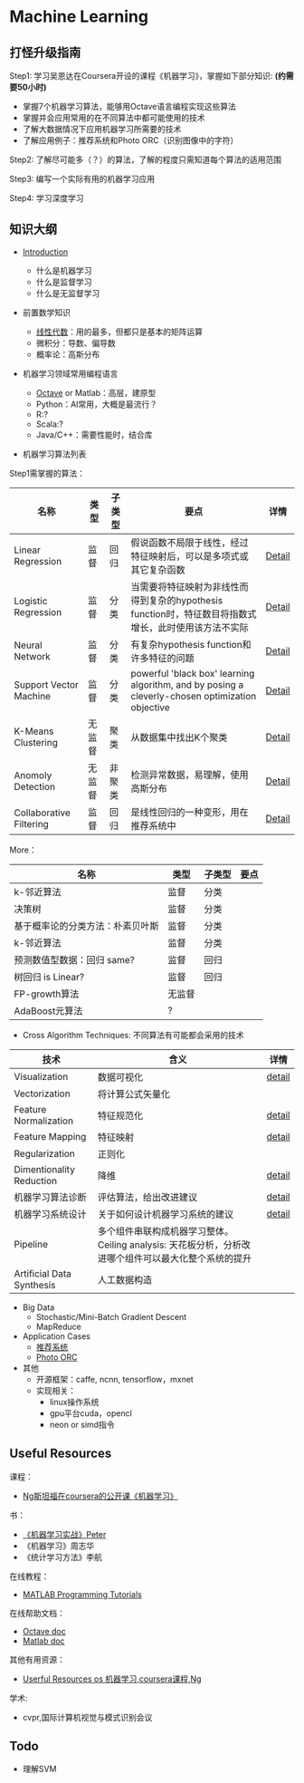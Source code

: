 # Machine Learning

## 打怪升级指南

Step1: 学习吴恩达在Coursera开设的课程《机器学习》，掌握如下部分知识: **(约需要50小时)**

- 掌握7个机器学习算法，能够用Octave语言编程实现这些算法
- 掌握并会应用常用的在不同算法中都可能使用的技术
- 了解大数据情况下应用机器学习所需要的技术
- 了解应用例子：推荐系统和Photo ORC（识别图像中的字符）

Step2: 了解尽可能多（？）的算法，了解的程度只需知道每个算法的适用范围

Step3: 编写一个实际有用的机器学习应用

Step4: 学习深度学习

## 知识大纲

- [Introduction](Introduction.md)
	- 什么是机器学习
	- 什么是监督学习
	- 什么是无监督学习

- 前置数学知识
	- [线性代数](Linear-Algebra.md)：用的最多，但都只是基本的矩阵运算
	- 微积分：导数、偏导数
	- 概率论：高斯分布

- 机器学习领域常用编程语言
	- [Octave](Octave.md) or Matlab：高层，建原型
	- Python：AI常用，大概是最流行？
	- R:?
	- Scala:?
	- Java/C++：需要性能时，结合库

- 机器学习算法列表

Step1需掌握的算法：

|名称|类型|子类型|要点|详情|
|---|---|---|---|---|
|Linear Regression| 监督 | 回归 |假说函数不局限于线性，经过特征映射后，可以是多项式或其它复杂函数|[Detail](Linear-Regression.md)|
|Logistic Regression | 监督 | 分类 |当需要将特征映射为非线性而得到复杂的hypothesis function时，特征数目将指数式增长，此时使用该方法不实际|[Detail](Logistic-Regression.md)|
|Neural Network | 监督 | 分类|有复杂hypothesis function和许多特征的问题 | [Detail](Neural-Network.md)|
|Support Vector Machine| 监督 | 分类|powerful 'black box' learning algorithm, and by posing a cleverly-chosen optimization objective|[Detail](Support-Vector-Machine.md) |
|K-Means Clustering|无监督| 聚类|从数据集中找出K个聚类 |[Detail](K-Means-Clustering.md)|
|Anomoly Detection|无监督| 非聚类 | 检测异常数据，易理解，使用高斯分布|[Detail](Anomaly-Detection.md) |
|Collaborative Filtering|监督| 回归 | 是线性回归的一种变形，用在推荐系统中 |[Detail](Recommender-System.md) |

More：

|名称|类型|子类型|要点|
|---|---|---|---|
|k-邻近算法| 监督 | 分类||
|决策树| 监督 | 分类||
|基于概率论的分类方法：朴素贝叶斯| 监督 | 分类||
|k-邻近算法| 监督 | 分类||
|预测数值型数据：回归 same?|监督 | 回归||
|树回归 is Linear?|监督 | 回归||
|FP-growth算法|无监督|||
|AdaBoost元算法|?|||

- Cross Algorithm Techniques: 不同算法有可能都会采用的技术

| 技术                      | 含义                                                         | 详情                                  |
| ------------------------- | ------------------------------------------------------------ | ------------------------------------- |
| Visualization             | 数据可视化                                                   | [detail](Visualization.md)            |
| Vectorization             | 将计算公式矢量化                                             |                                       |
| Feature Normalization     | 特征规范化                                                   | [detail](Feature-Normalization.md)    |
| Feature Mapping           | 特征映射                                                     | [detail](Feature-Mapping.md)          |
| Regularization            | 正则化                                                       |                                       |
| Dimentionality Reduction  | 降维                                                         | [detail](Dimensionality-Reduction.md) |
| 机器学习算法诊断          | 评估算法，给出改进建议                                       | [detail](Diagnostic.md)               |
| 机器学习系统设计          | 关于如何设计机器学习系统的建议                               | [detail](System-Design.md)            |
| Pipeline                  | 多个组件串联构成机器学习整体。Ceiling analysis: 天花板分析，分析改进哪个组件可以最大化整个系统的提升 |                                       |
| Artificial Data Synthesis | 人工数据构造                                                 |                                       |

- Big Data
  - Stochastic/Mini-Batch Gradient Descent
  - MapReduce
- Application Cases
  - [推荐系统](Recommender-System.md)
  - [Photo ORC](Photo-ORC.md)
- 其他
  - 开源框架：caffe, ncnn, tensorflow，mxnet
  - 实现相关：
  	- linux操作系统
  	- gpu平台cuda，opencl
  	- neon or simd指令

## Useful Resources

课程：

- [Ng斯坦福在coursera的公开课《机器学习》](https://zh.coursera.org/learn/machine-learning)

书：

- [《机器学习实战》Peter](https://www.amazon.cn/dp/B00D747PTK/ref=sr_1_1?ie=UTF8&qid=1546095191&sr=8-1&keywords=%E6%9C%BA%E5%99%A8%E5%AD%A6%E4%B9%A0%E5%AE%9E%E6%88%98)
- 《机器学习》周志华
- 《统计学习方法》李航

在线教程：

- [MATLAB Programming Tutorials](https://www.coursera.org/learn/machine-learning/supplement/Mlf3e/more-octave-matlab-resources)

在线帮助文档：

- [Octave doc](http://www.gnu.org/software/octave/doc/interpreter/)
- [Matlab doc](https://www.mathworks.com/help/)

其他有用资源：

- [Userful Resources os 机器学习,coursera课程,Ng](https://www.coursera.org/learn/machine-learning/resources/NrY2G)

学术:

- cvpr,国际计算机视觉与模式识别会议

## Todo

- 理解SVM

